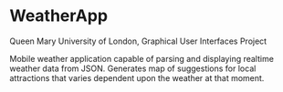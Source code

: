 # WeatherApp

Queen Mary University of London, Graphical User Interfaces Project

Mobile weather application capable of parsing and displaying realtime weather data from JSON. Generates map of suggestions for local attractions that varies dependent upon the weather at that moment.
